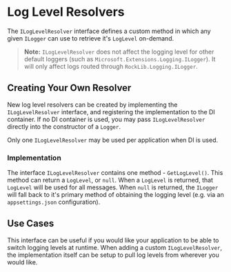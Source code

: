 # Log Level Resolvers

The `ILogLevelResolver` interface defines a custom method in which any given `ILogger` can use to retrieve it's `LogLevel` on-demand.

> **Note:** `ILogLevelResolver` does not affect the logging level for other default loggers (such as `Microsoft.Extensions.Logging.ILogger`). It will only affect logs routed through `RockLib.Logging.ILogger`.

## Creating Your Own Resolver

New log level resolvers can be created by implementing the `ILogLevelResolver` interface, and registering the implementation to the DI container. If no DI container is used, you may pass `ILogLevelResolver` directly into the constructor of a `Logger`.

Only one `ILogLevelResolver` may be used per application when DI is used.

### Implementation

The interface `ILogLevelResolver` contains one method - `GetLogLevel()`. This method can return a `LogLevel`, or `null`. When a `LogLevel` is returned, that `LogLevel` will be used for all messages. When `null` is returned, the `ILogger` will fall back to it's primary method of obtaining the logging level (e.g. via an `appsettings.json` configuration).

## Use Cases

This interface can be useful if you would like your application to be able to switch logging levels at runtime. When adding a custom `ILogLevelResolver`, the implementation itself can be setup to pull log levels from wherever you would like.
